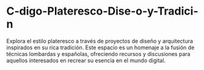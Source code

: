 # C-digo-Plateresco-Dise-o-y-Tradici-n
Explora el estilo plateresco a través de proyectos de diseño y arquitectura inspirados en su rica tradición. Este espacio es un homenaje a la fusión de técnicas lombardas y españolas, ofreciendo recursos y discusiones para aquellos interesados en recrear su esencia en el mundo digital.
